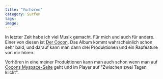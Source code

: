 ```yaml
---
title: "Vorhören"
category: Surfen
tags: 
image: 
---
```


In letzter Zeit habe ich viel Musik gemacht. Für mich und auch für andere. Einer von diesen ist [Der Cocon](http://www.myspace.com/dercocon). Das Album kommt wahrscheinlich schon sehr bald, und darauf kann man dann drei Produktionen und ein Rapfeature von mir hören.   

  

Vorhören in eine meiner Produktionen kann man auch schon wenn man auf [Cocons Myspace-Seite](http://www.myspace.com/dercocon) geht und im Player auf "Zwischen zwei Tagen klickt".
